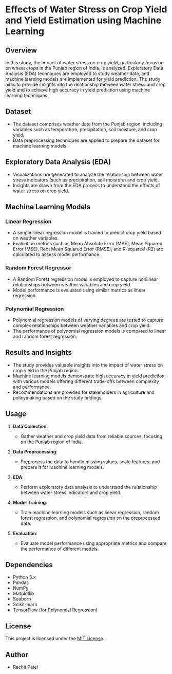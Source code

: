 # Effects of Water Stress on Crop Yield and Yield Estimation using Machine Learning

## Overview

In this study, the impact of water stress on crop yield, particularly focusing on wheat crops in the Punjab region of India, is analyzed. Exploratory Data Analysis (EDA) techniques are employed to study weather data, and machine learning models are implemented for yield prediction. The study aims to provide insights into the relationship between water stress and crop yield and to achieve high accuracy in yield prediction using machine learning techniques.

## Dataset

- The dataset comprises weather data from the Punjab region, including variables such as temperature, precipitation, soil moisture, and crop yield.
- Data preprocessing techniques are applied to prepare the dataset for machine learning models.

## Exploratory Data Analysis (EDA)

- Visualizations are generated to analyze the relationship between water stress indicators (such as precipitation, soil moisture) and crop yield.
- Insights are drawn from the EDA process to understand the effects of water stress on crop yield.

## Machine Learning Models

### Linear Regression

- A simple linear regression model is trained to predict crop yield based on weather variables.
- Evaluation metrics such as Mean Absolute Error (MAE), Mean Squared Error (MSE), Root Mean Squared Error (RMSE), and R-squared (R2) are calculated to assess model performance.

### Random Forest Regressor

- A Random Forest regression model is employed to capture nonlinear relationships between weather variables and crop yield.
- Model performance is evaluated using similar metrics as linear regression.

### Polynomial Regression

- Polynomial regression models of varying degrees are tested to capture complex relationships between weather variables and crop yield.
- The performance of polynomial regression models is compared to linear and random forest regression.

## Results and Insights

- The study provides valuable insights into the impact of water stress on crop yield in the Punjab region.
- Machine learning models demonstrate high accuracy in yield prediction, with various models offering different trade-offs between complexity and performance.
- Recommendations are provided for stakeholders in agriculture and policymaking based on the study findings.

## Usage

1. **Data Collection**:
   - Gather weather and crop yield data from reliable sources, focusing on the Punjab region of India.

2. **Data Preprocessing**:
   - Preprocess the data to handle missing values, scale features, and prepare it for machine learning models.

3. **EDA**:
   - Perform exploratory data analysis to understand the relationship between water stress indicators and crop yield.

4. **Model Training**:
   - Train machine learning models such as linear regression, random forest regression, and polynomial regression on the preprocessed data.

5. **Evaluation**:
   - Evaluate model performance using appropriate metrics and compare the performance of different models.

## Dependencies

- Python 3.x
- Pandas
- NumPy
- Matplotlib
- Seaborn
- Scikit-learn
- TensorFlow (for Polynomial Regression)

## License

This project is licensed under the [MIT License](LICENSE).

## Author

- Rachit Patel
